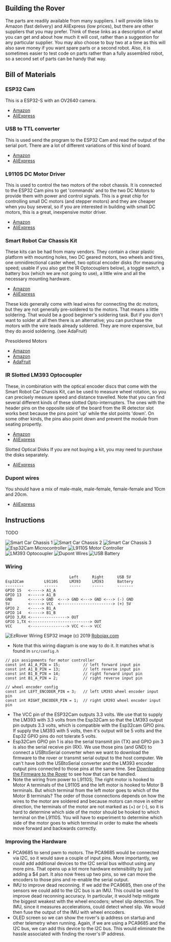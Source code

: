 ## Building the Rover
The parts are readily available from many suppliers.  I will provide links to Amazon (fast delivery) and AliExpress (low prices), but there are other suppliers that you may prefer.  Think of these links as a description of what you can get and about how much it will cost, rather than a suggestion for any particular supplier.  You may also choose to buy two at a time as this will also save money if you want spare parts or a second robot.  Also, it is sometimes easier to test code on parts rather than a fully assembled robot, so a second set of parts can be handy that way.

## Bill of Materials

### ESP32 Cam
This is a ESP32-S with an OV2640 camera.
- [Amazon](https://www.amazon.com/SongHe-ESP32-CAM-Development-Bluetooth-Arduino/dp/B07RB2J4XL/ref=sr_1_7)
- [AliExpress]()

### USB to TTL converter
This is used send the program to the ESP32 Cam and read the output of the serial port.  There are a lot of different variations of this kind of board.
- [Amazon](https://www.amazon.com/HiLetgo-CP2102-Converter-Adapter-Downloader/dp/B00LODGRV8/ref=sr_1_4)
- [AliExpress]()

### L9110S DC Motor Driver
This is used to control the two motors of the robot chassis.  It is connected to the ESP32 Cam pins to get 'commands' and to the two DC Motors to provide them with power and control signals.  This is a great chip for controlling small DC motors (and stepper motors) and they are cheaper when you buy several, so if you are interested in building with small DC motors, this is a great, inexpensive motor driver.
- [Amazon](https://www.amazon.com/Comimark-H-Bridge-Stepper-Controller-Arduino/dp/B07WZFGS81/ref=sr_1_14)
- [AliExpress]()

### Smart Robot Car Chassis Kit
These kits can be had from many vendors.  They contain a clear plastic platform with mounting holes, two DC geared motors, two wheels and tires, one omnidirectional caster wheel, two optical encoder disks (for measuring speed; usable if you also get the IR Optocouplers below), a toggle switch, a battery box (which we are not going to use), a little wire and all the necessary mounting hardware.
- [Amazon](https://www.amazon.com/MTMTOOL-Smart-Chassis-Encoder-Battery/dp/B081GYVB6C/ref=sr_1_4)
- [AliExpress]()

These kids generally come with lead wires for connecting the dc motors, but they are not generally pre-soldered to the motors.  That means a little soldering.  That would be a good beginner's soldering task.  But if you don't want to solder at all then there is an alternative; you can purchase the motors with the wire leads already soldered.  They are more expensive, but they do avoid soldering. (see AdaFruit)

Presoldered Motors
- [Amazon](https://www.amazon.com/Gearbox-Motor-Wheel-Arduino-Smart/dp/B07P6QCJPX/ref=sr_1_12)
- [Amazon](https://www.amazon.com/Gearbox-Motor-Shaft-Arduino-Smart/dp/B07P9ZSWBG/ref=pd_rhf_se_p_img_13)
- [AdaFruit](https://www.adafruit.com/product/3777)

### IR Slotted LM393 Optocoupler
These, in combination with the optical encoder discs that come with the Smart Robot Car Chassis Kit, can be used to measure wheel rotation, so you can precisely measure speed and distance travelled.  Note that you can find several different kinds of these slotted Opto-interrupters.  The ones with the header pins on the opposite side of the board from the IR detector slot works best because the pins point 'up' while the slot points 'down'.  On some other kinds, the pins also point down and prevent the module from seating propertly.
- [Amazon](https://www.amazon.com/gp/product/B081W4KMHC/ref=ppx_yo_dt_b_asin_title_o06_s00)
- [AliExpress](https://www.aliexpress.com/item/32773600460.html)

Slotted Optical Disks
If you are not buying a kit, you may need to purchase the disks separately.
- [AliExpress](https://www.aliexpress.com/item/32966921400.html)

### Dupont wires
You should have a mix of male-male, male-female, female-female and 10cm and 20cm.
- [AliExpress](https://www.aliexpress.com/item/1005001705264902.html)

## Instructions
TODO

![Smart Car Chassis 1](./images/ezrover_1_chassis.svg)
![Smart Car Chassis 2](./images/ezrover_2_chassis.svg)
![Smart Car Chassis 3](./images/ezrover_3_chassis.svg)
![Esp32Cam Microcontroller](./images/ezrover_4_esp32cam.svg)
![L9110S Motor Controller](./images/ezrover_5_l9110s.svg)
![LM393 Optocoupler](./images/ezrover_6_lm393.svg)
![Dupont Wires](./images/ezrover_7_dupont_wires.svg)
![USB Battery](./images/ezrover_8_usb_battery.svg)

### Wiring

```
                            Left      Right      USB 5V
Esp32Cam         L9110S     LM393     LM393      Battery
--------         ------     -----     -----      -------
GPIO 15   <-----> A1_A
GPIO 13   <-----> A1_B
GND       <-----> GND  <---> GND <---> GND <---> (-) GND
5V        <-----> VCC  <-----------------------> (+) 5V
GPIO 2    <-----> B1_A
GPIO 14   <-----> B1_B
GPIO 3,RX <----------------> OUT
GPIO 1,TX <--------------------------> OUT
VCC       <----------------> VCC <---> VCC
```

![EzRover Wiring](./images/ezrover_9_wiring.svg)
ESP32 image (c) 2019 [Robojax.com](https://www.robojax.com)

- Note that this wiring diagram is one way to do it.  It matches what is found in `src/config.h`
```
// pin assignments for motor controller
const int A1_A_PIN = 15;          // left forward input pin
const int A1_B_PIN = 13;          // left reverse input pin
const int B1_B_PIN = 14;          // right forward input pin
const int B1_A_PIN = 2;           // right reverse input pin

// wheel encoder config
const int LEFT_ENCODER_PIN = 3;   // left LM393 wheel encoder input pin
const int RIGHT_ENCODER_PIN = 1;  // right LM393 wheel encoder input pin
```
- The VCC pin of the ESP32Cam outputs 3.3 volts.  We use that to supply the LM393 with 3.3 volts from the Esp32Cam so that the LM393 output pin outputs 3.3 volts, which is compatible with the Esp32cam GPIO pins.  If supply the LM393 with 5 volts, then it's output will be 5 volts and the Esp32 GPIO pins do not tolerate 5 volts.
- Esp32Cam GPIO pin 1 is also the serial transmit pin (TX) and GPIO pin 3 is also the serial receive pin (RX).  We use those pins (and GND) to connect a USBtoSerial converter when we want to download the firmware to the rover or transmit serial output to the host computer.  We can't have both the USBtoSerial converter and the LM393 encoder output pins connected to those pins at the same time.  See [Downloading the Firmware to the Rover](./rover_firmware#downloading_the_firmware_to_the_rover) to see how that can be handled.
- Note the wiring from power to L9110S; The right motor is hooked to Motor A terminals of the L9110S and the left motor is hooked to Motor B terminals.  But which terminal from the left motor goes to which of the Motor B terminals?  The order of those connections depends on how the wires to the motor are soldered and because motors can move in either direction, the terminals of the motor are not marked as (+) or (-), so it is hard to determine which side of the motor should be hooked to which terminal on the L9110S.  You will have to experiment to determine which side of the motor goes to which terminal in order to make the wheels move forward and backwards correctly.  

### Improving the Hardware
- PCA9685 to send pwm to motors.  The PCA9685 would be connected via I2C, so it would save a couple of input pins.  More importantly, we could add additional devices to the I2C serial bus without using any more pins.  That opens up a lot more hardware extensibility by just adding a $4 part.  It also now frees up two pins, so we can move the encoders to those pins and re-enable the serial output.
- IMU to improve dead reconning.  If we add the PCA9685, then one of the sensors we could add to the I2C bus is an IMU.  This could be used to improve dead reconning accuracy.  In particular, it would help mitigate the biggest weakest with the wheel encoders; wheel slip detection.  The IMU, since it measures accelerations, could detect wheel slip.  We would then fuse the output of the IMU with wheel encoders.
- OLED screen so we can show the rover's ip address on startup and other telemetry when running.  Again, if we are using a PCA9685 and the I2C bus, we can add this device to the I2C bus.  This would eliminate the hassle associated with finding the rover's IP address.